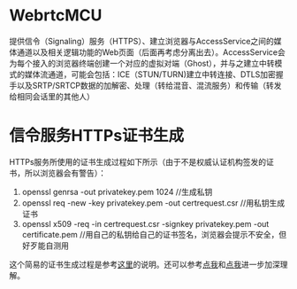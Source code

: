 # WebrtcMCU
提供信令（Signaling）服务（HTTPS）、建立浏览器与AccessService之间的媒体通道以及相关逻辑功能的Web页面（后面再考虑分离出去）。AccessService会为每个接入的浏览器终端创建一个对应的虚拟对端（Ghost），并与之建立中转模式的媒体流通道，可能会包括：ICE（STUN/TURN)建立中转连接、DTLS加密握手以及SRTP/SRTCP数据的加解密、处理（转给混音、混流服务）和传输（转发给相同会话里的其他人）

# 信令服务HTTPs证书生成

HTTPs服务所使用的证书生成过程如下所示（由于不是权威认证机构签发的证书，所以浏览器会有警告）：

1. openssl genrsa -out privatekey.pem 1024 //生成私钥
1. openssl req -new -key privatekey.pem -out certrequest.csr //用私钥生成证书
1. openssl x509 -req -in certrequest.csr -signkey privatekey.pem -out certificate.pem //用自己的私钥给自己的证书签名，浏览器会提示不安全，但好歹能自测用

这个简易的证书生成过程是参考[这里](http://blog.csdn.net/u011244942/article/details/49306777)的说明。还可以参考[点我](http://www.cnblogs.com/kyrios/p/tls-and-certificates.html)和[点我](http://cnodejs.org/topic/54745ac22804a0997d38b32d)进一步加深理解。